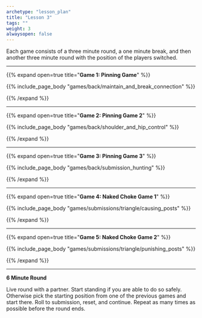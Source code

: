 ```yaml
--- 
archetype: "lesson_plan" 
title: "Lesson 3"
tags: ""
weight: 3
alwaysopen: false 
---
```




Each game consists of a three minute round, a one minute break, and then another three minute round with the position of the players switched. 

---
{{% expand open=true title="**Game 1: Pinning Game**" %}}

{{% include_page_body "games/back/maintain_and_break_connection" %}}

{{% /expand %}}

---
{{% expand open=true title="**Game 2: Pinning Game 2**" %}}

{{% include_page_body "games/back/shoulder_and_hip_control" %}}

{{% /expand %}}

---
{{% expand open=true title="**Game 3: Pinning Game 3**" %}}

{{% include_page_body "games/back/submission_hunting" %}}

{{% /expand %}}

---
{{% expand open=true title="**Game 4: Naked Choke Game 1**" %}}

{{% include_page_body "games/submissions/triangle/causing_posts" %}}

{{% /expand %}}

---
{{% expand open=true title="**Game 5: Naked Choke Game 2**" %}}


{{% include_page_body "games/submissions/triangle/punishing_posts" %}}

{{% /expand %}}

---
**6 Minute Round**

Live round with a partner. Start standing if you are able to do so safely. Otherwise pick the starting position from one of the previous games and start there. Roll to submission, reset, and continue. Repeat as many times as possible before the round ends. 



